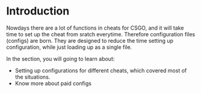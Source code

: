 # Introduction

Nowdays there are a lot of functions in cheats for CSGO, and it will take time to set up the cheat from sratch everytime. Therefore configuration files (configs) are born. They are designed to reduce the time setting up configuration, while just loading up as a single file.

In the section, you will going to learn about:
* Setting up configurations for different cheats, which covered most of the situations.
* Know more about paid configs